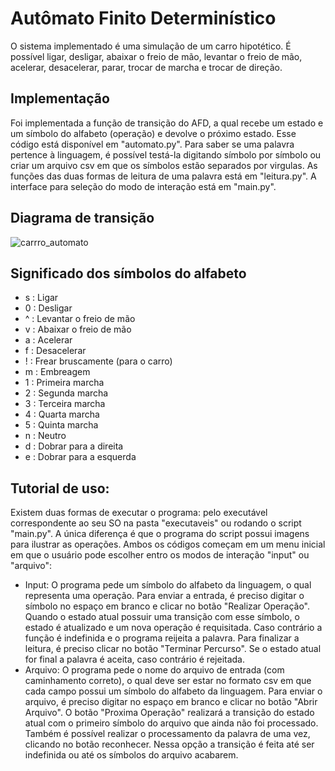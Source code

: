 # Autômato Finito Determinístico
O sistema implementado é uma simulação de um carro hipotético. É possível ligar, desligar, abaixar o freio de mão, levantar o freio de mão, acelerar, desacelerar, parar, trocar de marcha e trocar de direção.
## Implementação
Foi implementada a função de transição do AFD, a qual recebe um estado e um símbolo do alfabeto (operação) e devolve o próximo estado. Esse código está disponível em "automato.py". Para saber se uma palavra pertence à linguagem, é possível testá-la digitando símbolo por símbolo ou criar um arquivo csv em que os símbolos estão separados por virgulas. As funções das duas formas de leitura de uma palavra está em "leitura.py". A interface para seleção do modo de interação está em "main.py".
## Diagrama de transição
![carrro_automato](https://github.com/vitorholiveira/afd-carro/assets/62735040/51bb31d1-1a62-46d6-8c3a-17372afa460e)
## Significado dos símbolos do alfabeto
- s	: Ligar
- 0	: Desligar
- ^	: Levantar o freio de mão
- v	: Abaixar o freio de mão
- a	: Acelerar
- f	: Desacelerar
- ! : Frear bruscamente (para o carro)
- m	: Embreagem
- 1	: Primeira marcha
- 2	: Segunda marcha
- 3	: Terceira marcha
- 4	: Quarta marcha
- 5	: Quinta marcha
- n	: Neutro
- d	: Dobrar para a direita
- e	: Dobrar para a esquerda
## Tutorial de uso:
  Existem duas formas de executar o programa: pelo executável correspondente ao seu SO na pasta "executaveis" ou rodando o script "main.py". A única diferença é que o programa do script possui imagens para ilustrar as operações. Ambos os códigos começam em um menu inicial em que o usuário pode escolher entro os modos de interação "input" ou "arquivo":
  - Input: O programa pede um símbolo do alfabeto da linguagem, o qual representa uma operação. Para enviar a entrada, é preciso digitar o símbolo no espaço em branco e clicar no botão "Realizar Operação". Quando o estado atual possuir uma transição com esse símbolo, o estado é atualizado e um nova operação é requisitada. Caso contrário a função é indefinida e o programa reijeita a palavra. Para finalizar a leitura, é preciso clicar no botão "Terminar Percurso". Se o estado atual for final a palavra é aceita, caso contrário é rejeitada.
  - Arquivo: O programa pede o nome do arquivo de entrada (com caminhamento correto), o qual deve ser estar no formato csv em que cada campo possui um símbolo do alfabeto da linguagem. Para enviar o arquivo, é preciso digitar no espaço em branco e clicar no botão "Abrir Arquivo". O botão "Proxima Operação" realizará a transição do estado atual com o primeiro símbolo do arquivo que ainda não foi processado. Também é possível realizar o processamento da palavra de uma vez, clicando no botão reconhecer. Nessa opção a transição é feita até ser indefinida ou até os símbolos do arquivo acabarem.
